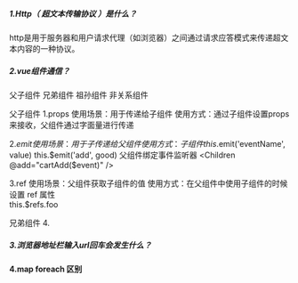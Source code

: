 ##### 1.Http（ 超文本传输协议 ）是什么？ #####
http是用于服务器和用户请求代理（如浏览器）之间通过请求应答模式来传递超文本内容的一种协议。

##### 2.vue组件通信？ #####################
父子组件
兄弟组件
祖孙组件
非关系组件

父子组件
1.props
使用场景：用于传递给子组件
使用方式：通过子组件设置props来接收，父组件通过字面量进行传递

2.$emit
使用场景：用于子传递给父组件
使用方式：
子组件 this.$emit('eventName', value)
this.$emit('add', good)  
父组件绑定事件监听器
<Children @add="cartAdd($event)" />  

3.ref
使用场景：父组件获取子组件的值
使用方式：在父组件中使用子组件的时候设置 ref 属性
<Children ref='foo'/>  
this.$refs.foo

兄弟组件
4.

##### 3.浏览器地址栏输入url回车会发生什么？ #####################


#### 4.map foreach 区别
